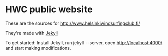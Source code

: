 HWC public website
==================

These are the sources for http://www.helsinkiwindsurfingclub.fi/

They're made with [Jekyll](https://github.com/mojombo/jekyll)

To get started: Install Jekyll, run jekyll --server, open [http://localhost:4000/](http://localhost:4000/) and start making modifications.
